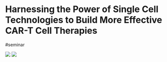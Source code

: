 # Harnessing the Power of Single Cell Technologies to Build More Effective CAR-T Cell Therapies

#seminar 

![](Screenshot%202023-09-11%20at%2023.07.22.png)
![](Screenshot%202023-09-11%20at%2023.09.27.png)